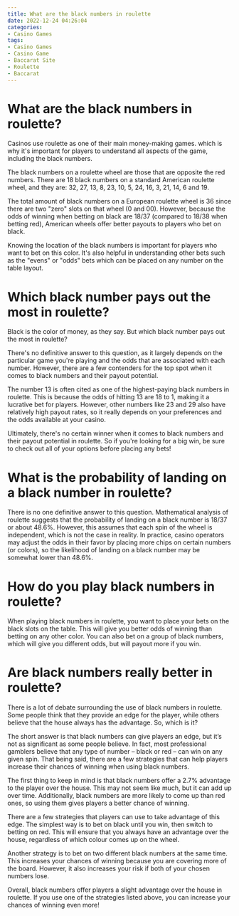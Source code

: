 ```yaml
---
title: What are the black numbers in roulette
date: 2022-12-24 04:26:04
categories:
- Casino Games
tags:
- Casino Games
- Casino Game
- Baccarat Site
- Roulette
- Baccarat
---
```



#  What are the black numbers in roulette?

Casinos use roulette as one of their main money-making games. which is why it's important for players to understand all aspects of the game, including the black numbers.

The black numbers on a roulette wheel are those that are opposite the red numbers. There are 18 black numbers on a standard American roulette wheel, and they are: 32, 27, 13, 8, 23, 10, 5, 24, 16, 3, 21, 14, 6 and 19.

The total amount of black numbers on a European roulette wheel is 36 since there are two "zero" slots on that wheel (0 and 00). However, because the odds of winning when betting on black are 18/37 (compared to 18/38 when betting red), American wheels offer better payouts to players who bet on black.

Knowing the location of the black numbers is important for players who want to bet on this color. It's also helpful in understanding other bets such as the "evens" or "odds" bets which can be placed on any number on the table layout.

#  Which black number pays out the most in roulette?

Black is the color of money, as they say. But which black number pays out the most in roulette?

There's no definitive answer to this question, as it largely depends on the particular game you're playing and the odds that are associated with each number. However, there are a few contenders for the top spot when it comes to black numbers and their payout potential.

The number 13 is often cited as one of the highest-paying black numbers in roulette. This is because the odds of hitting 13 are 18 to 1, making it a lucrative bet for players. However, other numbers like 23 and 29 also have relatively high payout rates, so it really depends on your preferences and the odds available at your casino.

Ultimately, there's no certain winner when it comes to black numbers and their payout potential in roulette. So if you're looking for a big win, be sure to check out all of your options before placing any bets!

#  What is the probability of landing on a black number in roulette?

There is no one definitive answer to this question. Mathematical analysis of roulette suggests that the probability of landing on a black number is 18/37 or about 48.6%. However, this assumes that each spin of the wheel is independent, which is not the case in reality. In practice, casino operators may adjust the odds in their favor by placing more chips on certain numbers (or colors), so the likelihood of landing on a black number may be somewhat lower than 48.6%.

#  How do you play black numbers in roulette? 

When playing black numbers in roulette, you want to place your bets on the black slots on the table. This will give you better odds of winning than betting on any other color. You can also bet on a group of black numbers, which will give you different odds, but will payout more if you win.

#  Are black numbers really better in roulette?

There is a lot of debate surrounding the use of black numbers in roulette. Some people think that they provide an edge for the player, while others believe that the house always has the advantage. So, which is it?

The short answer is that black numbers can give players an edge, but it’s not as significant as some people believe. In fact, most professional gamblers believe that any type of number – black or red – can win on any given spin. That being said, there are a few strategies that can help players increase their chances of winning when using black numbers.

The first thing to keep in mind is that black numbers offer a 2.7% advantage to the player over the house. This may not seem like much, but it can add up over time. Additionally, black numbers are more likely to come up than red ones, so using them gives players a better chance of winning.

There are a few strategies that players can use to take advantage of this edge. The simplest way is to bet on black until you win, then switch to betting on red. This will ensure that you always have an advantage over the house, regardless of which colour comes up on the wheel.

Another strategy is to bet on two different black numbers at the same time. This increases your chances of winning because you are covering more of the board. However, it also increases your risk if both of your chosen numbers lose.

Overall, black numbers offer players a slight advantage over the house in roulette. If you use one of the strategies listed above, you can increase your chances of winning even more!